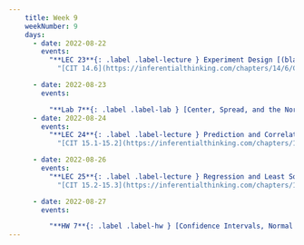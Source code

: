 ```yaml
---
    title: Week 9
    weekNumber: 9
    days:
      - date: 2022-08-22
        events:
          "**LEC 23**{: .label .label-lecture } Experiment Design [(blank)](http://datahub.ucsd.edu/user-redirect/git-sync?repo=https://github.com/dsc-courses/dsc10-2022-su&subPath=lectures/lec23/lec23-live.ipynb) [(complete)](http://datahub.ucsd.edu/user-redirect/git-sync?repo=https://github.com/dsc-courses/dsc10-2022-su&subPath=lectures/lec23/lec23.ipynb)":
            "[CIT 14.6](https://inferentialthinking.com/chapters/14/6/Choosing_a_Sample_Size.html)"

      - date: 2022-08-23
        events:

          "**Lab 7**{: .label .label-lab } [Center, Spread, and the Normal Distribution](http://datahub.ucsd.edu/user-redirect/git-sync?repo=https://github.com/dsc-courses/dsc10-2022-su&subPath=labs/lab7/lab7.ipynb)":
      - date: 2022-08-24
        events:
          "**LEC 24**{: .label .label-lecture } Prediction and Correlation":
            "[CIT 15.1-15.2](https://inferentialthinking.com/chapters/15/Prediction.html)"

      - date: 2022-08-26
        events:
          "**LEC 25**{: .label .label-lecture } Regression and Least Squares":
            "[CIT 15.2-15.3](https://inferentialthinking.com/chapters/15/2/Regression_Line.html)"

      - date: 2022-08-27
        events:

          "**HW 7**{: .label .label-hw } [Confidence Intervals, Normal Distributions, and the CLT](http://datahub.ucsd.edu/user-redirect/git-sync?repo=https://github.com/dsc-courses/dsc10-2022-su&subPath=homeworks/hw7/hw7.ipynb)":
---
```

